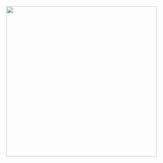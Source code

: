 
<img src="https://user-images.githubusercontent.com/20196847/90186106-0eb41980-dd8e-11ea-941d-68988d116303.jpg" height="400" width="400" img align="center">
